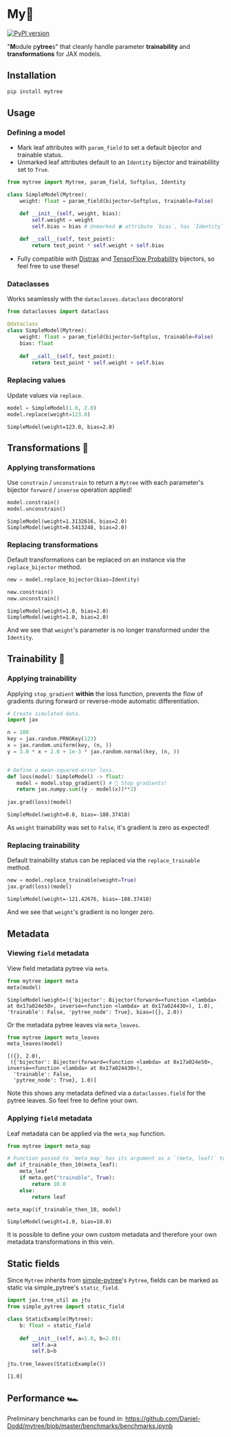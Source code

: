 # My🌳
[![PyPI version](https://badge.fury.io/py/mytree.svg)](https://badge.fury.io/py/mytree)


"**M**odule p**ytree**s" that cleanly handle parameter **trainability** and **transformations** for JAX models.

## Installation
```bash
pip install mytree
```

## Usage

### Defining a model
- Mark leaf attributes with `param_field` to set a default bijector and trainable status.
- Unmarked leaf attributes default to an `Identity` bijector and trainablility set to `True`.

```python
from mytree import Mytree, param_field, Softplus, Identity

class SimpleModel(Mytree):
    weight: float = param_field(bijector=Softplus, trainable=False)

    def __init__(self, weight, bias):
        self.weight = weight
        self.bias = bias # Unmarked 🍀 attribute `bias`, has `Identity` bijector and trainability set to `True`.
    
    def __call__(self, test_point):
        return test_point * self.weight + self.bias
```
- Fully compatible with [Distrax](https://github.com/deepmind/distrax) and [TensorFlow Probability](https://www.tensorflow.org/probability) bijectors, so feel free to use these!

### Dataclasses
Works seamlessly with the `dataclasses.dataclass` decorators!

```python
from dataclasses import dataclass

@dataclass
class SimpleModel(Mytree):
    weight: float = param_field(bijector=Softplus, trainable=False)
    bias: float
    
    def __call__(self, test_point):
        return test_point * self.weight + self.bias
```

### Replacing values
Update values via `replace`.

```python
model = SimpleModel(1.0, 2.0)
model.replace(weight=123.0)
```

```
SimpleModel(weight=123.0, bias=2.0)
```
 
## Transformations 🤖

### Applying transformations
Use `constrain` / `unconstrain` to return a `Mytree` with each parameter's bijector `forward` / `inverse` operation applied!
    
```python
model.constrain()
model.unconstrain()
```
    
```
SimpleModel(weight=1.3132616, bias=2.0)
SimpleModel(weight=0.5413248, bias=2.0)
```

### Replacing transformations
Default transformations can be replaced on an instance via the `replace_bijector` method.
```python
new = model.replace_bijector(bias=Identity)
```
```python
new.constrain()
new.unconstrain()
```

```
SimpleModel(weight=1.0, bias=2.0)
SimpleModel(weight=1.0, bias=2.0)
```
And we see that `weight`'s parameter is no longer transformed under the `Identity`.

## Trainability 🚂

### Applying trainability

Applying `stop_gradient` **within** the loss function, prevents the flow of gradients during forward or reverse-mode automatic differentiation.
```python
# Create simulated data.
import jax

n = 100
key = jax.random.PRNGKey(123)
x = jax.random.uniform(key, (n, ))
y = 3.0 * x + 2.0 + 1e-3 * jax.random.normal(key, (n, ))


# Define a mean-squared-error loss.
def loss(model: SimpleModel) -> float:
   model = model.stop_gradient() # 🛑 Stop gradients!
   return jax.numpy.sum((y - model(x))**2)
   
jax.grad(loss)(model)
```
```
SimpleModel(weight=0.0, bias=-188.37418)
```
As `weight` trainability was set to `False`, it's gradient is zero as expected!
    
### Replacing trainability
Default trainability status can be replaced via the `replace_trainable` method.
```python
new = model.replace_trainable(weight=True)
jax.grad(loss)(model)
```
```
SimpleModel(weight=-121.42676, bias=-188.37418)
```
And we see that `weight`'s gradient is no longer zero.

## Metadata

### Viewing `field` metadata
View field metadata pytree via `meta`.
```python
from mytree import meta
meta(model)
```
```
SimpleModel(weight=({'bijector': Bijector(forward=<function <lambda> at 0x17a024e50>, inverse=<function <lambda> at 0x17a024430>), 1.0), 'trainable': False, 'pytree_node': True}, bias=({}, 2.0))
```

Or the metadata pytree leaves via `meta_leaves`.
```python
from mytree import meta_leaves
meta_leaves(model)
```
```
[({}, 2.0),
 ({'bijector': Bijector(forward=<function <lambda> at 0x17a024e50>, inverse=<function <lambda> at 0x17a024430>),
  'trainable': False,
  'pytree_node': True}, 1.0)]
```
Note this shows any metadata defined via a `dataclasses.field` for the pytree leaves. So feel free to define your own.

### Applying `field` metadata
Leaf metadata can be applied via the `meta_map` function.
```python
from mytree import meta_map

# Function passed to `meta_map` has its argument as a `(meta, leaf)` tuple!
def if_trainable_then_10(meta_leaf):
    meta_leaf
    if meta.get("trainable", True):
        return 10.0
    else:
        return leaf

meta_map(if_trainable_then_10, model)
```
```
SimpleModel(weight=1.0, bias=10.0)
```
It is possible to define your own custom metadata and therefore your own metadata transformations in this vein.

## Static fields
Since `Mytree` inherits from [simple-pytree](https://github.com/cgarciae/simple-pytree)'s `Pytree`, fields can be marked as static via simple_pytree's `static_field`.

```python
import jax.tree_util as jtu
from simple_pytree import static_field

class StaticExample(Mytree):
    b: float = static_field
    
    def __init__(self, a=1.0, b=2.0):
        self.a=a
        self.b=b
    
jtu.tree_leaves(StaticExample())
```
```
[1.0]
```

## Performance 🏎
Preliminary benchmarks can be found in: https://github.com/Daniel-Dodd/mytree/blob/master/benchmarks/benchmarks.ipynb
